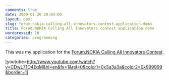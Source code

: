 ```yaml
---
comments: true
date: 2009-01-26 20:04:00
layout: post
slug: forum-nokia-calling-all-innovators-contest-application-demo
title: Forum.NOKIA Calling All Innovators contest application demo
wordpressid: 16
categories: programming
---
```


This was my application for the [Forum.NOKIA Calling All Innovators Contest](http://www.callingallinnovators.com/).

[youtube=http://www.youtube.com/watch?v=CDwL71O4EqM&hl=en&fs=1&rel=0&color1=0x3a3a3a&color2=0x999999&border=1]
